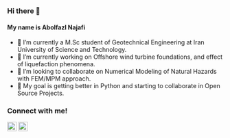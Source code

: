 ### Hi there 👋 
#### My name is Abolfazl Najafi

- 🌱 I’m currently a M.Sc student of Geotechnical Engineering at Iran University of Science and Technology.
- 🔭 I’m currently working on Offshore wind turbine foundations, and effect of liquefaction phenomena.
- 👯 I’m looking to collaborate on Numerical Modeling of Natural Hazards with FEM/MPM approach.
- 🎒 My goal is getting better in Python and starting to collaborate in Open Source Projects.

### Connect with me!

[<img alight="left" alt="Abolfazl Najafi | Twitter" width="22px" src="https://cdn.jsdelivr.net/npm/simple-icons@3.0.1/icons/twitter.svg"/>](https://twitter.com/najafilog)
[<img alight="left" alt="Abolfazl Najafi | Linkedin" width="22px" src="https://cdn.jsdelivr.net/npm/simple-icons@3.0.1/icons/linkedin.svg"/>](https://www.linkedin.com/in/abolfazlnajafi/)
